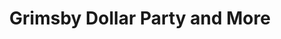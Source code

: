 ---
title: "Grimsby Dollar Party and More"
url: /grimsby/grimsby-dollar-party-and-more/
shop: variety store
---